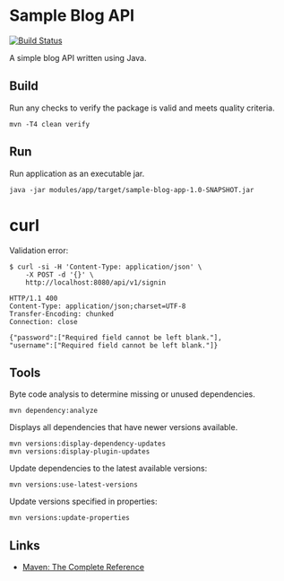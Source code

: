 # Sample Blog API

[![Build Status](https://travis-ci.org/akornatskyy/sample-blog-api-java.svg?branch=master)](https://travis-ci.org/akornatskyy/sample-blog-api-java)

A simple blog API written using Java.

## Build

Run any checks to verify the package is valid and meets 
quality criteria.

    mvn -T4 clean verify

## Run

Run application as an executable jar.

    java -jar modules/app/target/sample-blog-app-1.0-SNAPSHOT.jar

# curl

Validation error:

    $ curl -si -H 'Content-Type: application/json' \
        -X POST -d '{}' \
        http://localhost:8080/api/v1/signin
        
    HTTP/1.1 400
    Content-Type: application/json;charset=UTF-8
    Transfer-Encoding: chunked
    Connection: close
    
    {"password":["Required field cannot be left blank."],
    "username":["Required field cannot be left blank."]}

## Tools

Byte code analysis to determine missing or unused 
dependencies.

    mvn dependency:analyze

Displays all dependencies that have newer versions 
available.

    mvn versions:display-dependency-updates
    mvn versions:display-plugin-updates

Update dependencies to the latest available versions:

    mvn versions:use-latest-versions

Update versions specified in properties:

    mvn versions:update-properties

## Links

- [Maven: The Complete Reference](http://books.sonatype.com/mvnref-book/reference/index.html)